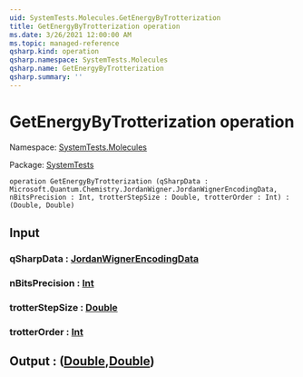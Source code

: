 ```yaml
---
uid: SystemTests.Molecules.GetEnergyByTrotterization
title: GetEnergyByTrotterization operation
ms.date: 3/26/2021 12:00:00 AM
ms.topic: managed-reference
qsharp.kind: operation
qsharp.namespace: SystemTests.Molecules
qsharp.name: GetEnergyByTrotterization
qsharp.summary: ''
---
```


# GetEnergyByTrotterization operation

Namespace: [SystemTests.Molecules](xref:SystemTests.Molecules)

Package: [SystemTests](https://nuget.org/packages/SystemTests)




```qsharp
operation GetEnergyByTrotterization (qSharpData : Microsoft.Quantum.Chemistry.JordanWigner.JordanWignerEncodingData, nBitsPrecision : Int, trotterStepSize : Double, trotterOrder : Int) : (Double, Double)
```


## Input

### qSharpData : [JordanWignerEncodingData](xref:Microsoft.Quantum.Chemistry.JordanWigner.JordanWignerEncodingData)




### nBitsPrecision : [Int](xref:microsoft.quantum.lang-ref.int)




### trotterStepSize : [Double](xref:microsoft.quantum.lang-ref.double)




### trotterOrder : [Int](xref:microsoft.quantum.lang-ref.int)





## Output : ([Double](xref:microsoft.quantum.lang-ref.double),[Double](xref:microsoft.quantum.lang-ref.double))

